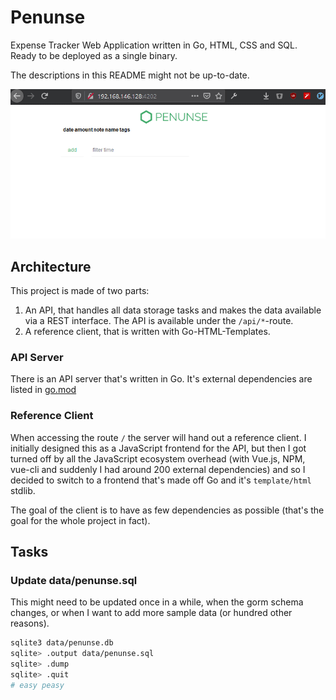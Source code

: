 # Penunse

Expense Tracker Web Application written in Go, HTML, CSS and SQL. Ready
to be deployed as a single binary.

The descriptions in this README might not be up-to-date.

![penunse :: demo](static/penunse.gif)

## Architecture

This project is made of two parts:

1. An API, that handles all data storage tasks and makes the data
available via a REST interface. The API is available under the
`/api/*`-route.
1. A reference client, that is written with Go-HTML-Templates.

### API Server

There is an API server that's written in Go. It's external dependencies are listed in [go.mod](penunse/blob/master/go.mod)


### Reference Client

When accessing the route `/` the server will hand out a reference
client. I initially designed this as a JavaScript frontend for the API,
but then I got turned off by all the JavaScript ecosystem overhead (with
Vue.js, NPM, vue-cli and suddenly I had around 200 external
dependencies) and so I decided to switch to a frontend that's made off
Go and it's `template/html` stdlib.

The goal of the client is to have as few dependencies as possible
(that's the goal for the whole project in fact).


## Tasks

### Update data/penunse.sql

This might need to be updated once in a while, when the gorm schema changes, or when I want to add more sample data (or hundred other reasons).

```bash
sqlite3 data/penunse.db
sqlite> .output data/penunse.sql
sqlite> .dump
sqlite> .quit
# easy peasy
```


